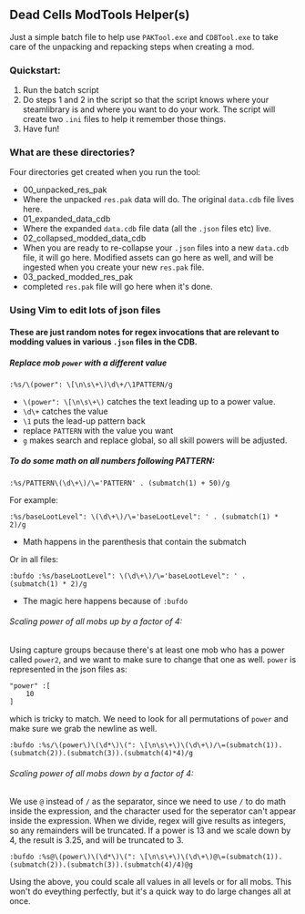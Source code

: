 ## Dead Cells ModTools Helper(s)

Just a simple batch file to help use `PAKTool.exe` and `CDBTool.exe` to take care of the unpacking and repacking steps when creating a mod.

### Quickstart:
1) Run the batch script
2) Do steps 1 and 2 in the script so that the script knows where your steamlibrary is and where you want to do your work. The script will create two `.ini` files to help it remember those things.
3) Have fun!

### What are these directories?
Four directories get created when you run the tool:
- 00_unpacked_res_pak
 - Where the unpacked `res.pak` data will do. The original `data.cdb` file lives here.
- 01_expanded_data_cdb
 - Where the expanded `data.cdb` file data (all the `.json` files etc) live.
- 02_collapsed_modded_data_cdb
 - When you are ready to re-collapse your `.json` files into a new `data.cdb` file, it will go here. Modified assets can go here as well, and will be ingested when you create your new `res.pak` file.
- 03_packed_modded_res_pak 
 - completed `res.pak` file will go here when it's done.

### Using Vim to edit lots of json files

#### These are just random notes for regex invocations that are relevant to modding values in various `.json` files in the CDB.

##### Replace mob `power` with a different value
`:%s/\(power": \[\n\s\+\)\d\+/\1PATTERN/g`

- `\(power": \[\n\s\+\)` catches the text leading up to a power value.
- `\d\+` catches the value
- `\1` puts the lead-up pattern back
- replace `PATTERN` with the value you want
- `g` makes search and replace global, so all skill powers will be adjusted.

##### To do some math on all numbers following PATTERN:
`:%s/PATTERN\(\d\+\)/\='PATTERN' . (submatch(1) + 50)/g`

For example:

`:%s/baseLootLevel": \(\d\+\)/\='baseLootLevel": ' . (submatch(1) * 2)/g`
- Math happens in the parenthesis that contain the submatch

Or in all files:

`:bufdo :%s/baseLootLevel": \(\d\+\)/\='baseLootLevel": ' . (submatch(1) * 2)/g`
- The magic here happens because of `:bufdo`

###### Scaling power of all mobs up by a factor of 4:

Using capture groups because there's at least one mob who has a power called `power2`, and we want to make sure to change that one as well. `power` is represented in the json files as:

```
"power" :[
    10
]
```

which is tricky to match. We need to look for all permutations of `power` and make sure we grab the newline as well.

`:bufdo :%s/\(power\)\(\d*\)\(": \[\n\s\+\)\(\d\+\)/\=(submatch(1)).(submatch(2)).(submatch(3)).(submatch(4)*4)/g`

###### Scaling power of all mobs down by a factor of 4:

We use `@` instead of `/` as the separator, since we need to use `/` to do math inside the expression, and the character used for the seperator can't appear inside the expression. When we divide, regex will give results as integers, so any remainders will be truncated. If a power is 13 and we scale down by 4, the result is 3.25, and will be truncated to 3.

`:bufdo :%s@\(power\)\(\d*\)\(": \[\n\s\+\)\(\d\+\)@\=(submatch(1)).(submatch(2)).(submatch(3)).(submatch(4)/4)@g`

Using the above, you could scale all values in all levels or for all mobs. This won't do eveything perfectly, but it's a quick way to do large changes all at once.

